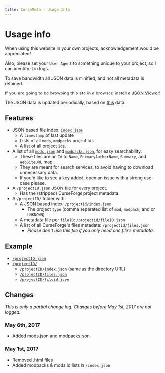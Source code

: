 ```yaml
---
title: CurseMeta - Usage Info
---
```


# Usage info

When using this website in your own projects, acknowledgement would be appreciated!

Also, please set your `User Agent` to something unique to your project, so I can identify it in logs.

To save bandwidth all JSON data is minified, and not all metadata is retained.

If you are going to be browsing this site in a browser, install a [JSON Viewer](https://chrome.google.com/webstore/detail/json-viewer/gbmdgpbipfallnflgajpaliibnhdgobh)!

The JSON data is updated periodically, based on [this](https://github.com/NikkyAI/alpacka-meta-files) data.

## Features

- JSON based file index: [`index.json`](index.json)
  - A `timestamp` of last update
  - Lists of all `mods`, `modpacks` project ids
  - A list of all project `ids`.
- A list of all [`mods.json`](mods.json) and [`modpacks.json`](modpacks.json), for easy searchability.
  - These files are an `Id` to `Name`, `PrimaryAuthorName`, `Summary`, and `WebSiteURL` map.
  - They are meant for search services, to avoid having to download unnecessary data.
  - If you'd like to see a key added, open an issue with a strong use-case please.
- A `/projectID.json` JSON file for every project.
  - Has the (stripped) CurseForge project metadata.
- A `/projectID/` folder with:
  - A JSON based index: `/projectid/index.json`
    - The project `type` (comma separated list of `mod`, `modpack`, and or `UNKNOWN`)
  - A metadata file per `fileID`:  `/projectid/fileID.json`
  - A list of all CurseForge's files metadata: `/projectid/files.json`
    + _Please don't use this file if you only need one file's metadata._

## Example

- [`/projectID.json`](/226294.json)
- [`/projectID/`](/226294/)
  - [`/projectID/index.json`](/226294/index.json) (same as the directory URL)
  - [`/projectID/files.json`](/226294/files.json)
  - [`/projectID/fileid.json`](/226294/2222653.json)

## Changes

_This is only a partial change log. Changes before May 1st, 2017 are not logged._

### May 6th, 2017
- Added mods.json and modpacks.json

### May 1st, 2017
- Removed .html files
- Added modpacks & mods id lists in `/index.json`
